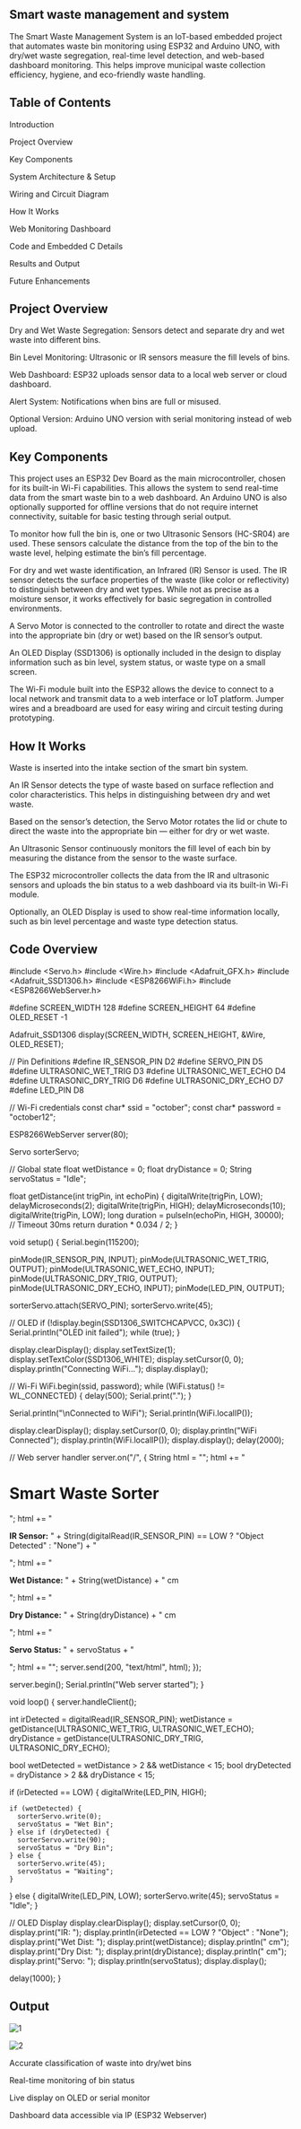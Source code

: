 
## Smart waste management and system
The Smart Waste Management System is an IoT-based embedded project that automates waste bin monitoring using ESP32 and Arduino UNO, with dry/wet waste segregation, real-time level detection, and web-based dashboard monitoring. This helps improve municipal waste collection efficiency, hygiene, and eco-friendly waste handling.


## Table of Contents
Introduction

Project Overview

Key Components

System Architecture & Setup

Wiring and Circuit Diagram

How It Works

Web Monitoring Dashboard

Code and Embedded C Details

Results and Output

Future Enhancements
## Project Overview
Dry and Wet Waste Segregation: Sensors detect and separate dry and wet waste into different bins.

Bin Level Monitoring: Ultrasonic or IR sensors measure the fill levels of bins.

Web Dashboard: ESP32 uploads sensor data to a local web server or cloud dashboard.

Alert System: Notifications when bins are full or misused.

Optional Version: Arduino UNO version with serial monitoring instead of web upload.





## Key Components
This project uses an ESP32 Dev Board as the main microcontroller, chosen for its built-in Wi-Fi capabilities. This allows the system to send real-time data from the smart waste bin to a web dashboard. An Arduino UNO is also optionally supported for offline versions that do not require internet connectivity, suitable for basic testing through serial output.

To monitor how full the bin is, one or two Ultrasonic Sensors (HC-SR04) are used. These sensors calculate the distance from the top of the bin to the waste level, helping estimate the bin’s fill percentage.

For dry and wet waste identification, an Infrared (IR) Sensor is used. The IR sensor detects the surface properties of the waste (like color or reflectivity) to distinguish between dry and wet types. While not as precise as a moisture sensor, it works effectively for basic segregation in controlled environments.

A Servo Motor is connected to the controller to rotate and direct the waste into the appropriate bin (dry or wet) based on the IR sensor’s output.

An OLED Display (SSD1306) is optionally included in the design to display information such as bin level, system status, or waste type on a small screen.

The Wi-Fi module built into the ESP32 allows the device to connect to a local network and transmit data to a web interface or IoT platform. Jumper wires and a breadboard are used for easy wiring and circuit testing during prototyping.










## How It Works
Waste is inserted into the intake section of the smart bin system.

An IR Sensor detects the type of waste based on surface reflection and color characteristics. This helps in distinguishing between dry and wet waste.

Based on the sensor’s detection, the Servo Motor rotates the lid or chute to direct the waste into the appropriate bin — either for dry or wet waste.

An Ultrasonic Sensor continuously monitors the fill level of each bin by measuring the distance from the sensor to the waste surface.

The ESP32 microcontroller collects the data from the IR and ultrasonic sensors and uploads the bin status to a web dashboard via its built-in Wi-Fi module.

Optionally, an OLED Display is used to show real-time information locally, such as bin level percentage and waste type detection status.




## Code Overview

#include <Servo.h>
#include <Wire.h>
#include <Adafruit_GFX.h>
#include <Adafruit_SSD1306.h>
#include <ESP8266WiFi.h>
#include <ESP8266WebServer.h>

#define SCREEN_WIDTH 128
#define SCREEN_HEIGHT 64
#define OLED_RESET -1

Adafruit_SSD1306 display(SCREEN_WIDTH, SCREEN_HEIGHT, &Wire, OLED_RESET);

// Pin Definitions
#define IR_SENSOR_PIN        D2
#define SERVO_PIN            D5
#define ULTRASONIC_WET_TRIG  D3
#define ULTRASONIC_WET_ECHO  D4
#define ULTRASONIC_DRY_TRIG  D6
#define ULTRASONIC_DRY_ECHO  D7
#define LED_PIN              D8

// Wi-Fi credentials
const char* ssid = "october";
const char* password = "october12";

ESP8266WebServer server(80);

Servo sorterServo;

// Global state
float wetDistance = 0;
float dryDistance = 0;
String servoStatus = "Idle";

float getDistance(int trigPin, int echoPin) {
  digitalWrite(trigPin, LOW);
  delayMicroseconds(2);
  digitalWrite(trigPin, HIGH);
  delayMicroseconds(10);
  digitalWrite(trigPin, LOW);
  long duration = pulseIn(echoPin, HIGH, 30000); // Timeout 30ms
  return duration * 0.034 / 2;
}

void setup() {
  Serial.begin(115200);
  
  pinMode(IR_SENSOR_PIN, INPUT);
  pinMode(ULTRASONIC_WET_TRIG, OUTPUT);
  pinMode(ULTRASONIC_WET_ECHO, INPUT);
  pinMode(ULTRASONIC_DRY_TRIG, OUTPUT);
  pinMode(ULTRASONIC_DRY_ECHO, INPUT);
  pinMode(LED_PIN, OUTPUT);

  sorterServo.attach(SERVO_PIN);
  sorterServo.write(45);

  // OLED
  if (!display.begin(SSD1306_SWITCHCAPVCC, 0x3C)) {
    Serial.println("OLED init failed");
    while (true);
  }

  display.clearDisplay();
  display.setTextSize(1);
  display.setTextColor(SSD1306_WHITE);
  display.setCursor(0, 0);
  display.println("Connecting WiFi...");
  display.display();

  // Wi-Fi
  WiFi.begin(ssid, password);
  while (WiFi.status() != WL_CONNECTED) {
    delay(500);
    Serial.print(".");
  }

  Serial.println("\nConnected to WiFi");
  Serial.println(WiFi.localIP());

  display.clearDisplay();
  display.setCursor(0, 0);
  display.println("WiFi Connected");
  display.println(WiFi.localIP());
  display.display();
  delay(2000);

  // Web server handler
  server.on("/", []() {
    String html = "<html><head><title>Waste Sorter</title></head><body>";
    html += "<h1>Smart Waste Sorter</h1>";
    html += "<p><strong>IR Sensor:</strong> " + String(digitalRead(IR_SENSOR_PIN) == LOW ? "Object Detected" : "None") + "</p>";
    html += "<p><strong>Wet Distance:</strong> " + String(wetDistance) + " cm</p>";
    html += "<p><strong>Dry Distance:</strong> " + String(dryDistance) + " cm</p>";
    html += "<p><strong>Servo Status:</strong> " + servoStatus + "</p>";
    html += "</body></html>";
    server.send(200, "text/html", html);
  });

  server.begin();
  Serial.println("Web server started");
}

void loop() {
  server.handleClient();

  int irDetected = digitalRead(IR_SENSOR_PIN);
  wetDistance = getDistance(ULTRASONIC_WET_TRIG, ULTRASONIC_WET_ECHO);
  dryDistance = getDistance(ULTRASONIC_DRY_TRIG, ULTRASONIC_DRY_ECHO);

  bool wetDetected = wetDistance > 2 && wetDistance < 15;
  bool dryDetected = dryDistance > 2 && dryDistance < 15;

  if (irDetected == LOW) {
    digitalWrite(LED_PIN, HIGH);

    if (wetDetected) {
      sorterServo.write(0);
      servoStatus = "Wet Bin";
    } else if (dryDetected) {
      sorterServo.write(90);
      servoStatus = "Dry Bin";
    } else {
      sorterServo.write(45);
      servoStatus = "Waiting";
    }
  } else {
    digitalWrite(LED_PIN, LOW);
    sorterServo.write(45);
    servoStatus = "Idle";
  }

  // OLED Display
  display.clearDisplay();
  display.setCursor(0, 0);
  display.print("IR: ");
  display.println(irDetected == LOW ? "Object" : "None");
  display.print("Wet Dist: ");
  display.print(wetDistance);
  display.println(" cm");
  display.print("Dry Dist: ");
  display.print(dryDistance);
  display.println(" cm");
  display.print("Servo: ");
  display.println(servoStatus);
  display.display();

  delay(1000);
}

## Output
![1](https://github.com/user-attachments/assets/857381f6-0337-48ef-81c2-137fb5b912da)

![2](https://github.com/user-attachments/assets/e1e8eaf3-d3d9-477b-b6c8-a62b9350a634)

Accurate classification of waste into dry/wet bins

Real-time monitoring of bin status

Live display on OLED or serial monitor

Dashboard data accessible via IP (ESP32 Webserver)


